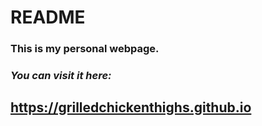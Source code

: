 # README
### This is my personal webpage.

### *You can visit it here:*

## https://grilledchickenthighs.github.io
